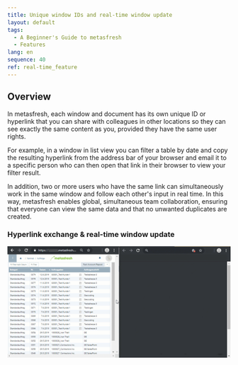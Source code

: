 ```yaml
---
title: Unique window IDs and real-time window update
layout: default
tags:
  - A Beginner's Guide to metasfresh
  - Features
lang: en
sequence: 40
ref: real-time_feature
---
```


## Overview
In metasfresh, each window and document has its own unique ID or hyperlink that you can share with colleagues in other locations so they can see exactly the same content as you, provided they have the same user rights.

For example, in a window in list view you can filter a table by date and copy the resulting hyperlink from the address bar of your browser and email it to a specific person who can then open that link in their browser to view your filter result.

In addition, two or more users who have the same link can simultaneously work in the same window and follow each other's input in real time.
In this way, metasfresh enables global, simultaneous team collaboration, ensuring that everyone can view the same data and that no unwanted duplicates are created.

### Hyperlink exchange & real-time window update
![](assets/Real-time_feature.gif)
